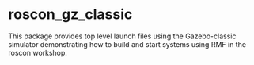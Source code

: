 # roscon\_gz\_classic

This package provides top level launch files using the Gazebo-classic simulator demonstrating how to build and start systems using RMF in the roscon workshop.
